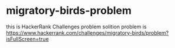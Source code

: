 # migratory-birds-problem
this is HackerRank Challenges problem solition
problem is 
https://www.hackerrank.com/challenges/migratory-birds/problem?isFullScreen=true
